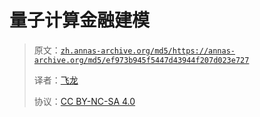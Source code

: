 # 量子计算金融建模

> 原文：[`zh.annas-archive.org/md5/https://annas-archive.org/md5/ef973b945f5447d43944f207d023e727`](https://zh.annas-archive.org/md5/https://annas-archive.org/md5/ef973b945f5447d43944f207d023e727)
> 
> 译者：[飞龙](https://github.com/wizardforcel)
> 
> 协议：[CC BY-NC-SA 4.0](http://creativecommons.org/licenses/by-nc-sa/4.0/)